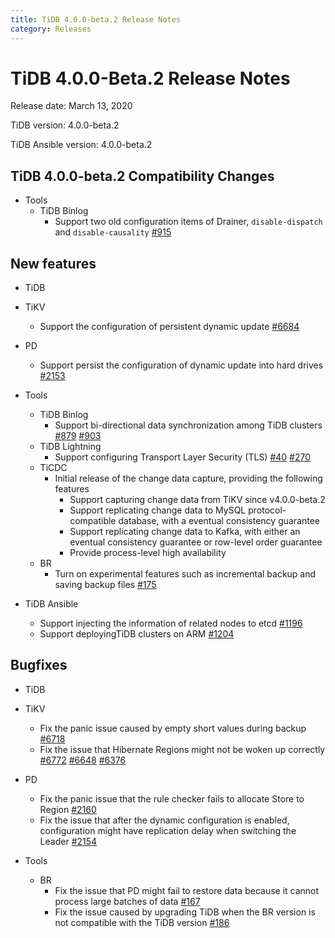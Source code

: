 ```yaml
---
title: TiDB 4.0.0-beta.2 Release Notes
category: Releases
---
```


# TiDB 4.0.0-Beta.2 Release Notes

Release date: March 13, 2020

TiDB version: 4.0.0-beta.2

TiDB Ansible version: 4.0.0-beta.2

## TiDB 4.0.0-beta.2 Compatibility Changes

+ Tools
    - TiDB Binlog
        - Support two old configuration items of Drainer, `disable-dispatch` and `disable-causality` [#915](https://github.com/pingcap/tidb-binlog/pull/915)

## New features

+ TiDB

+ TiKV
    - Support the configuration of persistent dynamic update [#6684](https://github.com/tikv/tikv/pull/6684)

+ PD
    - Support persist the configuration of dynamic update into hard drives [#2153](https://github.com/pingcap/pd/pull/2153)

+ Tools
    - TiDB Binlog
        - Support bi-directional data synchronization among TiDB clusters [#879](https://github.com/pingcap/tidb-binlog/pull/879)  [#903](https://github.com/pingcap/tidb-binlog/pull/903)
    - TiDB Lightning
        - Support configuring Transport Layer Security (TLS) [#40](https://github.com/tikv/importer/pull/40) [#270](https://github.com/pingcap/tidb-lightning/pull/270)
    - TiCDC
        - Initial release of the change data capture, providing the following features
            - Support capturing change data from TiKV since v4.0.0-beta.2
            - Support replicating change data to MySQL protocol-compatible database, with a eventual consistency guarantee
            - Support replicating change data to Kafka, with either an eventual consistency guarantee or row-level order guarantee
            - Provide process-level high availability
    - BR
        - Turn on experimental features such as incremental backup and saving backup files [#175](https://github.com/pingcap/br/pull/175)

+ TiDB Ansible
    - Support injecting the information of related nodes to etcd [#1196](https://github.com/pingcap/tidb-ansible/pull/1196)
    - Support deployingTiDB clusters on ARM [#1204](https://github.com/pingcap/tidb-ansible/pull/1204)

## Bugfixes

+ TiDB

+ TiKV
    - Fix the panic issue caused by empty short values during backup [#6718](https://github.com/tikv/tikv/pull/6718)
    - Fix the issue that Hibernate Regions might not be woken up correctly [#6772](https://github.com/tikv/tikv/pull/6672) [#6648](https://github.com/tikv/tikv/pull/6648) [#6376](https://github.com/tikv/tikv/pull/6736)

+ PD
    - Fix the panic issue that the rule checker fails to allocate Store to Region [#2160](https://github.com/pingcap/pd/pull/2160)
    - Fix the issue that after the dynamic configuration is enabled, configuration might have replication delay when switching the Leader [#2154](https://github.com/pingcap/pd/pull/2154)

+ Tools
    - BR
        - Fix the issue that PD might fail to restore data because it cannot process large batches of data [#167](https://github.com/pingcap/br/pull/167)
        - Fix the issue caused by upgrading TiDB when the BR version is not compatible with the TiDB version [#186]( https://github.com/pingcap/br/pull/186)
